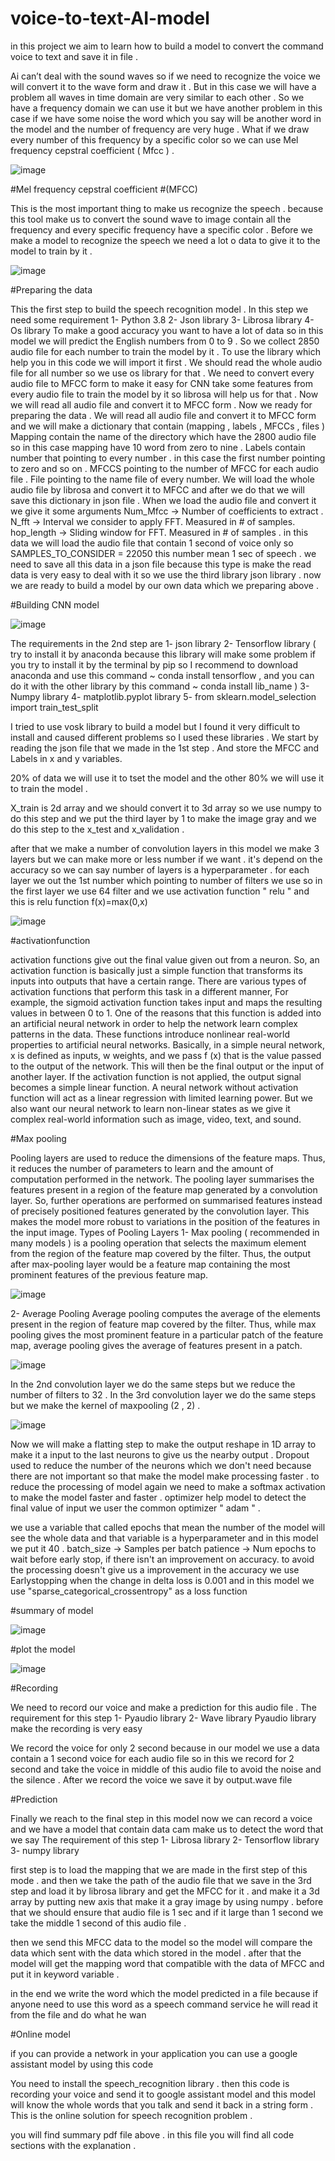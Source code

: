 # voice-to-text-AI-model

in this project we aim to learn how to build a model to convert the command voice to text and save it in file .

Ai can’t deal with the sound waves so if we need to recognize the
voice we will convert it to the wave form and draw it .
But in this case we will have a problem all waves in time domain are
very similar to each other .
So we have a frequency domain we can use it but we have another
problem in this case if we have some noise the word which you say
will be another word in the model and the number of frequency are
very huge .
What if we draw every number of this frequency by a specific color so
we can use Mel frequency cepstral coefficient ( Mfcc ) .

![image](https://user-images.githubusercontent.com/57018506/166321360-e451b81f-0330-4ef3-83dc-4b51ebd50fb7.png)

#Mel frequency cepstral coefficient
#(MFCC)

This is the most important thing to make us recognize the speech .
because this tool make us to convert the sound wave to image
contain all the frequency and every specific frequency have a specific
color .
Before we make a model to recognize the speech we need a lot o
data to give it to the model to train by it .

![image](https://user-images.githubusercontent.com/57018506/166322418-e18b8c4a-d3a3-4aca-bdfa-17b67ed895ba.png)

#Preparing the data 

This the first step to build the speech recognition model .
In this step we need some requirement
1- Python 3.8
2- Json library
3- Librosa library
4- Os library
To make a good accuracy you want to have a lot of data so in this
model we will predict the English numbers from 0 to 9 .
So we collect 2850 audio file for each number to train the model by it
.
To use the library which help you in this code we will import it first .
We should read the whole audio file for all number so we use os
library for that .
We need to convert every audio file to MFCC form to make it easy for
CNN take some features from every audio file to train the model by it
so librosa will help us for that .
Now we will read all audio file and convert it to MFCC form .
Now we ready for preparing the data .
We will read all audio file and convert it to MFCC form and we will
make a dictionary that contain (mapping , labels , MFCCs , files )
Mapping contain the name of the directory which have the 2800 audio
file so in this case mapping have 10 word from zero to nine .
Labels contain number that pointing to every number . in this case the
first number pointing to zero and so on .
MFCCS pointing to the number of MFCC for each audio file .
File pointing to the name file of every number.
We will load the whole audio file by librosa and convert it to MFCC
and after we do that we will save this dictionary in json file .
When we load the audio file and convert it we give it some arguments
Num_Mfcc → Number of coefficients to extract . 
N_fft → Interval we consider to apply FFT. Measured in # of samples.
hop_length → Sliding window for FFT. Measured in # of samples .
in this data we will load the audio file that contain 1 second of voice
only so SAMPLES_TO_CONSIDER = 22050 this number mean 1
sec of speech .
we need to save all this data in a json file because this type is make
the read data is very easy to deal with it so we use the third library
json library .
now we are ready to build a model by our own data which we
preparing above .

#Building CNN model

![image](https://user-images.githubusercontent.com/57018506/166322718-4663b5ac-0365-4893-8b66-10e79d14f7b3.png)

The requirements in the 2nd step are
1- json library
2- Tensorflow library ( try to install it by anaconda because this
library will make some problem if you try to install it by the
terminal by pip so I recommend to download anaconda and use
this command ~ conda install tensorflow , and you can do it with
the other library by this command ~ conda install lib_name )
3- Numpy library
4- matplotlib.pyplot library
5- from sklearn.model_selection import train_test_split

I tried to use vosk library to build a model but I found it very difficult to
install and caused different problems so I used these libraries .
We start by reading the json file that we made in the 1st step .
And store the MFCC and Labels in x and y variables.

20% of data we will use it to tset the model and the other 80% we will
use it to train the model .

X_train is 2d array and we should convert it to 3d array so we use
numpy to do this step and we put the third layer by 1 to make the
image gray and we do this step to the x_test and x_validation .


after that we make a number of convolution layers in this model we
make 3 layers but we can make more or less number if we want . it's
depend on the accuracy so we can say number of layers is a
hyperparameter .
for each layer we out the 1st number which pointing to number of
filters we use so in the first layer we use 64 filter and we use
activation function " relu " and this is relu function f(x)=max(0,x)

![image](https://user-images.githubusercontent.com/57018506/166322929-8492f6ef-c06f-472c-a126-5bd1a425b345.png)

#activationfunction

activation functions give out the final value given out from a neuron.
So, an activation function is basically just a simple function that
transforms its inputs into outputs that have a certain range. There
are various types of activation functions that perform this task in a
different manner, For example, the sigmoid activation function
takes input and maps the resulting values in between 0 to 1.
One of the reasons that this function is added into an artificial
neural network in order to help the network learn complex patterns
in the data. These functions introduce nonlinear real-world
properties to artificial neural networks. Basically, in a simple neural
network, x is defined as inputs, w weights, and we pass f (x) that is
the value passed to the output of the network. This will then be the
final output or the input of another layer.
If the activation function is not applied, the output signal becomes a
simple linear function. A neural network without activation function
will act as a linear regression with limited learning power. But we
also want our neural network to learn non-linear states as we give it
complex real-world information such as image, video, text, and
sound.

#Max pooling

Pooling layers are used to reduce the dimensions of the feature
maps. Thus, it reduces the number of parameters to learn and the
amount of computation performed in the network.
The pooling layer summarises the features present in a region of
the feature map generated by a convolution layer. So, further
operations are performed on summarised features instead of
precisely positioned features generated by the convolution layer.
This makes the model more robust to variations in the position of
the features in the input image.
Types of Pooling Layers
1- Max pooling ( recommended in many models )
is a pooling operation that selects the maximum element from
the region of the feature map covered by the filter. Thus, the
output after max-pooling layer would be a feature map
containing the most prominent features of the previous feature
map.

![image](https://user-images.githubusercontent.com/57018506/166323110-0f272696-5346-4e20-8432-a32ece51ca0f.png)

2- Average Pooling
Average pooling computes the average of the elements present
in the region of feature map covered by the filter. Thus, while
max pooling gives the most prominent feature in a particular
patch of the feature map, average pooling gives the average of
features present in a patch.

![image](https://user-images.githubusercontent.com/57018506/166323181-ea4bf19d-e42b-4ef8-a6e6-9d0e19020d3e.png)


In the 2nd convolution layer we do the same steps but we reduce the
number of filters to 32 .
In the 3rd convolution layer we do the same steps but we make the
kernel of maxpooling (2 , 2) .

![image](https://user-images.githubusercontent.com/57018506/166323308-afa15b15-309e-4aa9-8b45-2d0875408149.png)

Now we will make a flatting step to make the output reshape in 1D
array to make it a input to the last neurons to give us the nearby
output .
Dropout used to reduce the number of the neurons which we don't
need because there are not important so that make the model make
processing faster .
to reduce the processing of model again we need to make a softmax
activation to make the model faster and faster .
optimizer help model to detect the final value of input we user the
common optimizer " adam " .

we use a variable that called epochs that mean the number of the
model will see the whole data and that variable is a hyperparameter
and in this model we put it 40 .
batch_size → Samples per batch
patience → Num epochs to wait before early stop, if there isn't an
improvement on accuracy.
to avoid the processing doesn't give us a improvement in the
accuracy we use Earlystopping when the change in delta loss is
0.001 and in this model we use "sparse_categorical_crossentropy" as a loss function

#summary of model

![image](https://user-images.githubusercontent.com/57018506/166323558-19da14de-5c9e-4983-9e2f-984ef58ff443.png)

#plot the model

![image](https://user-images.githubusercontent.com/57018506/166323685-8488b8c2-4579-40b9-ab46-cc22d6eae699.png)


#Recording

We need to record our voice and make a prediction for this audio file .
The requirement for this step
1- Pyaudio library
2- Wave library
Pyaudio library make the recording is very easy

We record the voice for only 2 second because in our model we use
a data contain a 1 second voice for each audio file so in this we
record for 2 second and take the voice in middle of this audio file to
avoid the noise and the silence .
After we record the voice we save it by output.wave file

#Prediction

Finally we reach to the final step in this model now we can record a
voice and we have a model that contain data cam make us to detect
the word that we say
The requirement of this step
1- Librosa library
2- Tensorflow library
3- numpy library

first step is to load the mapping that we are made in the first step of
this mode .
and then we take the path of the audio file that we save in the 3rd step
and load it by librosa library and get the MFCC for it .
and make it a 3d array by putting new axis that make it a gray image
by using numpy .
before that we should ensure that audio file is 1 sec and if it large
than 1 second we take the middle 1 second of this audio file .

then we send this MFCC data to the model so the model will compare
the data which sent with the data which stored in the model .
after that the model will get the mapping word that compatible with
the data of MFCC and put it in keyword variable .

in the end we write the word which the model predicted in a file
because if anyone need to use this word as a speech command
service he will read it from the file and do what he wan

#Online model

if you can provide a network in your application you can use a google
assistant model by using this code 

You need to install the speech_recognition library . then this code is
recording your voice and send it to google assistant model and this
model will know the whole words that you talk and send it back in a
string form .
This is the online solution for speech recognition problem .

you will find summary pdf file above . in this file you will find all code sections with the explanation . 
